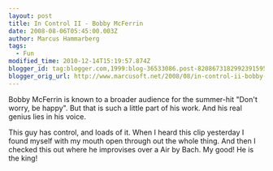 ```yaml
---
layout: post
title: In Control II - Bobby McFerrin
date: 2008-08-06T05:45:00.003Z
author: Marcus Hammarberg
tags:
  - Fun
modified_time: 2010-12-14T15:19:57.874Z
blogger_id: tag:blogger.com,1999:blog-36533086.post-8208673182992391595
blogger_orig_url: http://www.marcusoft.net/2008/08/in-control-ii-bobby-mcferrin.html
---
```


Bobby McFerrin is known to a broader
audience for the summer-hit "Don't worry, be happy". But that is such a
little part of his work. And his real genius lies in his voice.

This guy has control, and loads of it. When I heard this clip yesterday
I found myself with my mouth open through out the whole thing.
And then I checked this out where he improvises over a Air by Bach. My
good! He is the king!

